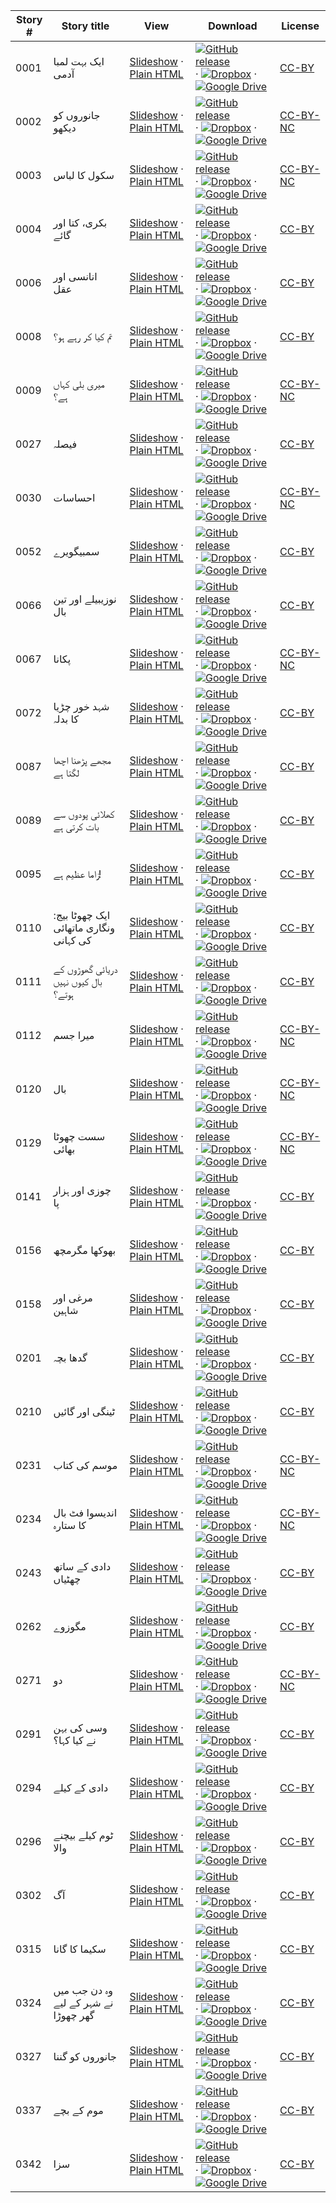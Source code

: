 Story # | Story title | View | Download | License
-------- | -----------  |:-------:| ---------------- | -------
0001 | ایک بہت لمبا آدمی | <a href="https://global-asp.github.io/stories/ur/0001_ایک-بہت-لمبا-آدمی_slides.html" target="_blank">Slideshow</a> · [Plain HTML](https://global-asp.github.io/stories/ur/0001_ایک-بہت-لمبا-آدمی.html) | [![GitHub release](https://cloud.githubusercontent.com/assets/9295750/9483128/0e089e5e-4b51-11e5-98ca-6da5cef156a7.png "GitHub release")]() · [![Dropbox](https://cloud.githubusercontent.com/assets/9295750/10150606/3f5ae2dc-65f5-11e5-8f63-841c51cc1cde.png "Dropbox")]() · [![Google Drive](https://cloud.githubusercontent.com/assets/9295750/9473522/1d6fdde4-4b10-11e5-98f5-aa6c6b04a08e.png "Google Drive")]() | [CC-BY](https://creativecommons.org/licenses/by/3.0/)
0002 | جانوروں کو دیکھو | <a href="https://global-asp.github.io/stories/ur/0002_جانوروں-کو-دیکھو_slides.html" target="_blank">Slideshow</a> · [Plain HTML](https://global-asp.github.io/stories/ur/0002_جانوروں-کو-دیکھو.html) | [![GitHub release](https://cloud.githubusercontent.com/assets/9295750/9483128/0e089e5e-4b51-11e5-98ca-6da5cef156a7.png "GitHub release")]() · [![Dropbox](https://cloud.githubusercontent.com/assets/9295750/10150606/3f5ae2dc-65f5-11e5-8f63-841c51cc1cde.png "Dropbox")]() · [![Google Drive](https://cloud.githubusercontent.com/assets/9295750/9473522/1d6fdde4-4b10-11e5-98f5-aa6c6b04a08e.png "Google Drive")]() | [CC-BY-NC](http://creativecommons.org/licenses/by-nc/3.0/)
0003 | سکول کا لباس | <a href="https://global-asp.github.io/stories/ur/0003_سکول-کا-لباس_slides.html" target="_blank">Slideshow</a> · [Plain HTML](https://global-asp.github.io/stories/ur/0003_سکول-کا-لباس.html) | [![GitHub release](https://cloud.githubusercontent.com/assets/9295750/9483128/0e089e5e-4b51-11e5-98ca-6da5cef156a7.png "GitHub release")]() · [![Dropbox](https://cloud.githubusercontent.com/assets/9295750/10150606/3f5ae2dc-65f5-11e5-8f63-841c51cc1cde.png "Dropbox")]() · [![Google Drive](https://cloud.githubusercontent.com/assets/9295750/9473522/1d6fdde4-4b10-11e5-98f5-aa6c6b04a08e.png "Google Drive")]() | [CC-BY-NC](http://creativecommons.org/licenses/by-nc/3.0/)
0004 | بکری، کتا اور گائے | <a href="https://global-asp.github.io/stories/ur/0004_بکری،-کتا-اور-گائے_slides.html" target="_blank">Slideshow</a> · [Plain HTML](https://global-asp.github.io/stories/ur/0004_بکری،-کتا-اور-گائے.html) | [![GitHub release](https://cloud.githubusercontent.com/assets/9295750/9483128/0e089e5e-4b51-11e5-98ca-6da5cef156a7.png "GitHub release")]() · [![Dropbox](https://cloud.githubusercontent.com/assets/9295750/10150606/3f5ae2dc-65f5-11e5-8f63-841c51cc1cde.png "Dropbox")]() · [![Google Drive](https://cloud.githubusercontent.com/assets/9295750/9473522/1d6fdde4-4b10-11e5-98f5-aa6c6b04a08e.png "Google Drive")]() | [CC-BY](https://creativecommons.org/licenses/by/3.0/)
0006 | انانسی اور عقل | <a href="https://global-asp.github.io/stories/ur/0006_انانسی-اور-عقل_slides.html" target="_blank">Slideshow</a> · [Plain HTML](https://global-asp.github.io/stories/ur/0006_انانسی-اور-عقل.html) | [![GitHub release](https://cloud.githubusercontent.com/assets/9295750/9483128/0e089e5e-4b51-11e5-98ca-6da5cef156a7.png "GitHub release")]() · [![Dropbox](https://cloud.githubusercontent.com/assets/9295750/10150606/3f5ae2dc-65f5-11e5-8f63-841c51cc1cde.png "Dropbox")]() · [![Google Drive](https://cloud.githubusercontent.com/assets/9295750/9473522/1d6fdde4-4b10-11e5-98f5-aa6c6b04a08e.png "Google Drive")]() | [CC-BY](https://creativecommons.org/licenses/by/3.0/)
0008 | تم کیا کر رہے ہو؟ | <a href="https://global-asp.github.io/stories/ur/0008_تم-کیا-کر-رہے-ہو؟_slides.html" target="_blank">Slideshow</a> · [Plain HTML](https://global-asp.github.io/stories/ur/0008_تم-کیا-کر-رہے-ہو؟.html) | [![GitHub release](https://cloud.githubusercontent.com/assets/9295750/9483128/0e089e5e-4b51-11e5-98ca-6da5cef156a7.png "GitHub release")]() · [![Dropbox](https://cloud.githubusercontent.com/assets/9295750/10150606/3f5ae2dc-65f5-11e5-8f63-841c51cc1cde.png "Dropbox")]() · [![Google Drive](https://cloud.githubusercontent.com/assets/9295750/9473522/1d6fdde4-4b10-11e5-98f5-aa6c6b04a08e.png "Google Drive")]() | [CC-BY](https://creativecommons.org/licenses/by/3.0/)
0009 | میری بلی کہاں ہے؟ | <a href="https://global-asp.github.io/stories/ur/0009_میری-بلی-کہاں-ہے؟_slides.html" target="_blank">Slideshow</a> · [Plain HTML](https://global-asp.github.io/stories/ur/0009_میری-بلی-کہاں-ہے؟.html) | [![GitHub release](https://cloud.githubusercontent.com/assets/9295750/9483128/0e089e5e-4b51-11e5-98ca-6da5cef156a7.png "GitHub release")]() · [![Dropbox](https://cloud.githubusercontent.com/assets/9295750/10150606/3f5ae2dc-65f5-11e5-8f63-841c51cc1cde.png "Dropbox")]() · [![Google Drive](https://cloud.githubusercontent.com/assets/9295750/9473522/1d6fdde4-4b10-11e5-98f5-aa6c6b04a08e.png "Google Drive")]() | [CC-BY-NC](http://creativecommons.org/licenses/by-nc/3.0/)
0027 | فیصلہ | <a href="https://global-asp.github.io/stories/ur/0027_فیصلہ_slides.html" target="_blank">Slideshow</a> · [Plain HTML](https://global-asp.github.io/stories/ur/0027_فیصلہ.html) | [![GitHub release](https://cloud.githubusercontent.com/assets/9295750/9483128/0e089e5e-4b51-11e5-98ca-6da5cef156a7.png "GitHub release")]() · [![Dropbox](https://cloud.githubusercontent.com/assets/9295750/10150606/3f5ae2dc-65f5-11e5-8f63-841c51cc1cde.png "Dropbox")]() · [![Google Drive](https://cloud.githubusercontent.com/assets/9295750/9473522/1d6fdde4-4b10-11e5-98f5-aa6c6b04a08e.png "Google Drive")]() | [CC-BY](https://creativecommons.org/licenses/by/3.0/)
0030 | احساسات | <a href="https://global-asp.github.io/stories/ur/0030_احساسات_slides.html" target="_blank">Slideshow</a> · [Plain HTML](https://global-asp.github.io/stories/ur/0030_احساسات.html) | [![GitHub release](https://cloud.githubusercontent.com/assets/9295750/9483128/0e089e5e-4b51-11e5-98ca-6da5cef156a7.png "GitHub release")]() · [![Dropbox](https://cloud.githubusercontent.com/assets/9295750/10150606/3f5ae2dc-65f5-11e5-8f63-841c51cc1cde.png "Dropbox")]() · [![Google Drive](https://cloud.githubusercontent.com/assets/9295750/9473522/1d6fdde4-4b10-11e5-98f5-aa6c6b04a08e.png "Google Drive")]() | [CC-BY-NC](http://creativecommons.org/licenses/by-nc/3.0/)
0052 | سمبیگویرے | <a href="https://global-asp.github.io/stories/ur/0052_سمبیگویرے_slides.html" target="_blank">Slideshow</a> · [Plain HTML](https://global-asp.github.io/stories/ur/0052_سمبیگویرے.html) | [![GitHub release](https://cloud.githubusercontent.com/assets/9295750/9483128/0e089e5e-4b51-11e5-98ca-6da5cef156a7.png "GitHub release")]() · [![Dropbox](https://cloud.githubusercontent.com/assets/9295750/10150606/3f5ae2dc-65f5-11e5-8f63-841c51cc1cde.png "Dropbox")]() · [![Google Drive](https://cloud.githubusercontent.com/assets/9295750/9473522/1d6fdde4-4b10-11e5-98f5-aa6c6b04a08e.png "Google Drive")]() | [CC-BY](https://creativecommons.org/licenses/by/3.0/)
0066 | نوزیبیلے اور تین بال | <a href="https://global-asp.github.io/stories/ur/0066_نوزیبیلے-اور-تین-بال_slides.html" target="_blank">Slideshow</a> · [Plain HTML](https://global-asp.github.io/stories/ur/0066_نوزیبیلے-اور-تین-بال.html) | [![GitHub release](https://cloud.githubusercontent.com/assets/9295750/9483128/0e089e5e-4b51-11e5-98ca-6da5cef156a7.png "GitHub release")]() · [![Dropbox](https://cloud.githubusercontent.com/assets/9295750/10150606/3f5ae2dc-65f5-11e5-8f63-841c51cc1cde.png "Dropbox")]() · [![Google Drive](https://cloud.githubusercontent.com/assets/9295750/9473522/1d6fdde4-4b10-11e5-98f5-aa6c6b04a08e.png "Google Drive")]() | [CC-BY](https://creativecommons.org/licenses/by/3.0/)
0067 | پکانا | <a href="https://global-asp.github.io/stories/ur/0067_پکانا_slides.html" target="_blank">Slideshow</a> · [Plain HTML](https://global-asp.github.io/stories/ur/0067_پکانا.html) | [![GitHub release](https://cloud.githubusercontent.com/assets/9295750/9483128/0e089e5e-4b51-11e5-98ca-6da5cef156a7.png "GitHub release")]() · [![Dropbox](https://cloud.githubusercontent.com/assets/9295750/10150606/3f5ae2dc-65f5-11e5-8f63-841c51cc1cde.png "Dropbox")]() · [![Google Drive](https://cloud.githubusercontent.com/assets/9295750/9473522/1d6fdde4-4b10-11e5-98f5-aa6c6b04a08e.png "Google Drive")]() | [CC-BY-NC](http://creativecommons.org/licenses/by-nc/3.0/)
0072 | شہد خور چڑیا کا بدلہ | <a href="https://global-asp.github.io/stories/ur/0072_شہد-خور-چڑیا-کا-بدلہ_slides.html" target="_blank">Slideshow</a> · [Plain HTML](https://global-asp.github.io/stories/ur/0072_شہد-خور-چڑیا-کا-بدلہ.html) | [![GitHub release](https://cloud.githubusercontent.com/assets/9295750/9483128/0e089e5e-4b51-11e5-98ca-6da5cef156a7.png "GitHub release")]() · [![Dropbox](https://cloud.githubusercontent.com/assets/9295750/10150606/3f5ae2dc-65f5-11e5-8f63-841c51cc1cde.png "Dropbox")]() · [![Google Drive](https://cloud.githubusercontent.com/assets/9295750/9473522/1d6fdde4-4b10-11e5-98f5-aa6c6b04a08e.png "Google Drive")]() | [CC-BY](https://creativecommons.org/licenses/by/3.0/)
0087 | مجھے پڑھنا اچھا لگتا ہے | <a href="https://global-asp.github.io/stories/ur/0087_مجھے-پڑھنا-اچھا-لگتا-ہے_slides.html" target="_blank">Slideshow</a> · [Plain HTML](https://global-asp.github.io/stories/ur/0087_مجھے-پڑھنا-اچھا-لگتا-ہے.html) | [![GitHub release](https://cloud.githubusercontent.com/assets/9295750/9483128/0e089e5e-4b51-11e5-98ca-6da5cef156a7.png "GitHub release")]() · [![Dropbox](https://cloud.githubusercontent.com/assets/9295750/10150606/3f5ae2dc-65f5-11e5-8f63-841c51cc1cde.png "Dropbox")]() · [![Google Drive](https://cloud.githubusercontent.com/assets/9295750/9473522/1d6fdde4-4b10-11e5-98f5-aa6c6b04a08e.png "Google Drive")]() | [CC-BY](https://creativecommons.org/licenses/by/3.0/)
0089 | کھلائی پودوں سے بات کرتی ہے | <a href="https://global-asp.github.io/stories/ur/0089_کھلائی-پودوں-سے-بات-کرتی-ہے_slides.html" target="_blank">Slideshow</a> · [Plain HTML](https://global-asp.github.io/stories/ur/0089_کھلائی-پودوں-سے-بات-کرتی-ہے.html) | [![GitHub release](https://cloud.githubusercontent.com/assets/9295750/9483128/0e089e5e-4b51-11e5-98ca-6da5cef156a7.png "GitHub release")]() · [![Dropbox](https://cloud.githubusercontent.com/assets/9295750/10150606/3f5ae2dc-65f5-11e5-8f63-841c51cc1cde.png "Dropbox")]() · [![Google Drive](https://cloud.githubusercontent.com/assets/9295750/9473522/1d6fdde4-4b10-11e5-98f5-aa6c6b04a08e.png "Google Drive")]() | [CC-BY](https://creativecommons.org/licenses/by/3.0/)
0095 | زاما عظیم ہے! | <a href="https://global-asp.github.io/stories/ur/0095_زاما-عظیم-ہے_slides.html" target="_blank">Slideshow</a> · [Plain HTML](https://global-asp.github.io/stories/ur/0095_زاما-عظیم-ہے.html) | [![GitHub release](https://cloud.githubusercontent.com/assets/9295750/9483128/0e089e5e-4b51-11e5-98ca-6da5cef156a7.png "GitHub release")]() · [![Dropbox](https://cloud.githubusercontent.com/assets/9295750/10150606/3f5ae2dc-65f5-11e5-8f63-841c51cc1cde.png "Dropbox")]() · [![Google Drive](https://cloud.githubusercontent.com/assets/9295750/9473522/1d6fdde4-4b10-11e5-98f5-aa6c6b04a08e.png "Google Drive")]() | [CC-BY](https://creativecommons.org/licenses/by/3.0/)
0110 | ایک چھوٹا بیج: ونگاری ماتھائی کی کہانی | <a href="https://global-asp.github.io/stories/ur/0110_ایک-چھوٹا-بیج-ونگاری-ماتھائی-کی-کہانی_slides.html" target="_blank">Slideshow</a> · [Plain HTML](https://global-asp.github.io/stories/ur/0110_ایک-چھوٹا-بیج-ونگاری-ماتھائی-کی-کہانی.html) | [![GitHub release](https://cloud.githubusercontent.com/assets/9295750/9483128/0e089e5e-4b51-11e5-98ca-6da5cef156a7.png "GitHub release")]() · [![Dropbox](https://cloud.githubusercontent.com/assets/9295750/10150606/3f5ae2dc-65f5-11e5-8f63-841c51cc1cde.png "Dropbox")]() · [![Google Drive](https://cloud.githubusercontent.com/assets/9295750/9473522/1d6fdde4-4b10-11e5-98f5-aa6c6b04a08e.png "Google Drive")]() | [CC-BY](https://creativecommons.org/licenses/by/3.0/)
0111 | دریائی گھوڑوں کے بال کیوں نہیں ہوتے؟ | <a href="https://global-asp.github.io/stories/ur/0111_دریائی-گھوڑوں-کے-بال-کیوں-نہیں-ہوتے؟_slides.html" target="_blank">Slideshow</a> · [Plain HTML](https://global-asp.github.io/stories/ur/0111_دریائی-گھوڑوں-کے-بال-کیوں-نہیں-ہوتے؟.html) | [![GitHub release](https://cloud.githubusercontent.com/assets/9295750/9483128/0e089e5e-4b51-11e5-98ca-6da5cef156a7.png "GitHub release")]() · [![Dropbox](https://cloud.githubusercontent.com/assets/9295750/10150606/3f5ae2dc-65f5-11e5-8f63-841c51cc1cde.png "Dropbox")]() · [![Google Drive](https://cloud.githubusercontent.com/assets/9295750/9473522/1d6fdde4-4b10-11e5-98f5-aa6c6b04a08e.png "Google Drive")]() | [CC-BY](https://creativecommons.org/licenses/by/3.0/)
0112 | میرا جسم | <a href="https://global-asp.github.io/stories/ur/0112_میرا-جسم_slides.html" target="_blank">Slideshow</a> · [Plain HTML](https://global-asp.github.io/stories/ur/0112_میرا-جسم.html) | [![GitHub release](https://cloud.githubusercontent.com/assets/9295750/9483128/0e089e5e-4b51-11e5-98ca-6da5cef156a7.png "GitHub release")]() · [![Dropbox](https://cloud.githubusercontent.com/assets/9295750/10150606/3f5ae2dc-65f5-11e5-8f63-841c51cc1cde.png "Dropbox")]() · [![Google Drive](https://cloud.githubusercontent.com/assets/9295750/9473522/1d6fdde4-4b10-11e5-98f5-aa6c6b04a08e.png "Google Drive")]() | [CC-BY-NC](http://creativecommons.org/licenses/by-nc/3.0/)
0120 | بال | <a href="https://global-asp.github.io/stories/ur/0120_بال_slides.html" target="_blank">Slideshow</a> · [Plain HTML](https://global-asp.github.io/stories/ur/0120_بال.html) | [![GitHub release](https://cloud.githubusercontent.com/assets/9295750/9483128/0e089e5e-4b51-11e5-98ca-6da5cef156a7.png "GitHub release")]() · [![Dropbox](https://cloud.githubusercontent.com/assets/9295750/10150606/3f5ae2dc-65f5-11e5-8f63-841c51cc1cde.png "Dropbox")]() · [![Google Drive](https://cloud.githubusercontent.com/assets/9295750/9473522/1d6fdde4-4b10-11e5-98f5-aa6c6b04a08e.png "Google Drive")]() | [CC-BY-NC](http://creativecommons.org/licenses/by-nc/3.0/)
0129 | سست چھوٹا بھائی | <a href="https://global-asp.github.io/stories/ur/0129_سست-چھوٹا-بھائی_slides.html" target="_blank">Slideshow</a> · [Plain HTML](https://global-asp.github.io/stories/ur/0129_سست-چھوٹا-بھائی.html) | [![GitHub release](https://cloud.githubusercontent.com/assets/9295750/9483128/0e089e5e-4b51-11e5-98ca-6da5cef156a7.png "GitHub release")]() · [![Dropbox](https://cloud.githubusercontent.com/assets/9295750/10150606/3f5ae2dc-65f5-11e5-8f63-841c51cc1cde.png "Dropbox")]() · [![Google Drive](https://cloud.githubusercontent.com/assets/9295750/9473522/1d6fdde4-4b10-11e5-98f5-aa6c6b04a08e.png "Google Drive")]() | [CC-BY-NC](http://creativecommons.org/licenses/by-nc/3.0/)
0141 | چوزی اور ہزار پا | <a href="https://global-asp.github.io/stories/ur/0141_چوزی-اور-ہزار-پا_slides.html" target="_blank">Slideshow</a> · [Plain HTML](https://global-asp.github.io/stories/ur/0141_چوزی-اور-ہزار-پا.html) | [![GitHub release](https://cloud.githubusercontent.com/assets/9295750/9483128/0e089e5e-4b51-11e5-98ca-6da5cef156a7.png "GitHub release")]() · [![Dropbox](https://cloud.githubusercontent.com/assets/9295750/10150606/3f5ae2dc-65f5-11e5-8f63-841c51cc1cde.png "Dropbox")]() · [![Google Drive](https://cloud.githubusercontent.com/assets/9295750/9473522/1d6fdde4-4b10-11e5-98f5-aa6c6b04a08e.png "Google Drive")]() | [CC-BY](https://creativecommons.org/licenses/by/3.0/)
0156 | بھوکھا مگرمچھ | <a href="https://global-asp.github.io/stories/ur/0156_بھوکھا-مگرمچھ_slides.html" target="_blank">Slideshow</a> · [Plain HTML](https://global-asp.github.io/stories/ur/0156_بھوکھا-مگرمچھ.html) | [![GitHub release](https://cloud.githubusercontent.com/assets/9295750/9483128/0e089e5e-4b51-11e5-98ca-6da5cef156a7.png "GitHub release")]() · [![Dropbox](https://cloud.githubusercontent.com/assets/9295750/10150606/3f5ae2dc-65f5-11e5-8f63-841c51cc1cde.png "Dropbox")]() · [![Google Drive](https://cloud.githubusercontent.com/assets/9295750/9473522/1d6fdde4-4b10-11e5-98f5-aa6c6b04a08e.png "Google Drive")]() | [CC-BY](https://creativecommons.org/licenses/by/3.0/)
0158 | مرغی اور شاہین | <a href="https://global-asp.github.io/stories/ur/0158_مرغی-اور-شاہین_slides.html" target="_blank">Slideshow</a> · [Plain HTML](https://global-asp.github.io/stories/ur/0158_مرغی-اور-شاہین.html) | [![GitHub release](https://cloud.githubusercontent.com/assets/9295750/9483128/0e089e5e-4b51-11e5-98ca-6da5cef156a7.png "GitHub release")]() · [![Dropbox](https://cloud.githubusercontent.com/assets/9295750/10150606/3f5ae2dc-65f5-11e5-8f63-841c51cc1cde.png "Dropbox")]() · [![Google Drive](https://cloud.githubusercontent.com/assets/9295750/9473522/1d6fdde4-4b10-11e5-98f5-aa6c6b04a08e.png "Google Drive")]() | [CC-BY](https://creativecommons.org/licenses/by/3.0/)
0201 | گدھا بچہ | <a href="https://global-asp.github.io/stories/ur/0201_گدھا-بچہ_slides.html" target="_blank">Slideshow</a> · [Plain HTML](https://global-asp.github.io/stories/ur/0201_گدھا-بچہ.html) | [![GitHub release](https://cloud.githubusercontent.com/assets/9295750/9483128/0e089e5e-4b51-11e5-98ca-6da5cef156a7.png "GitHub release")]() · [![Dropbox](https://cloud.githubusercontent.com/assets/9295750/10150606/3f5ae2dc-65f5-11e5-8f63-841c51cc1cde.png "Dropbox")]() · [![Google Drive](https://cloud.githubusercontent.com/assets/9295750/9473522/1d6fdde4-4b10-11e5-98f5-aa6c6b04a08e.png "Google Drive")]() | [CC-BY](https://creativecommons.org/licenses/by/3.0/)
0210 | ٹینگی اور گائیں | <a href="https://global-asp.github.io/stories/ur/0210_ٹینگی-اور-گائیں_slides.html" target="_blank">Slideshow</a> · [Plain HTML](https://global-asp.github.io/stories/ur/0210_ٹینگی-اور-گائیں.html) | [![GitHub release](https://cloud.githubusercontent.com/assets/9295750/9483128/0e089e5e-4b51-11e5-98ca-6da5cef156a7.png "GitHub release")]() · [![Dropbox](https://cloud.githubusercontent.com/assets/9295750/10150606/3f5ae2dc-65f5-11e5-8f63-841c51cc1cde.png "Dropbox")]() · [![Google Drive](https://cloud.githubusercontent.com/assets/9295750/9473522/1d6fdde4-4b10-11e5-98f5-aa6c6b04a08e.png "Google Drive")]() | [CC-BY](https://creativecommons.org/licenses/by/3.0/)
0231 | موسم کی کتاب | <a href="https://global-asp.github.io/stories/ur/0231_موسم-کی-کتاب_slides.html" target="_blank">Slideshow</a> · [Plain HTML](https://global-asp.github.io/stories/ur/0231_موسم-کی-کتاب.html) | [![GitHub release](https://cloud.githubusercontent.com/assets/9295750/9483128/0e089e5e-4b51-11e5-98ca-6da5cef156a7.png "GitHub release")]() · [![Dropbox](https://cloud.githubusercontent.com/assets/9295750/10150606/3f5ae2dc-65f5-11e5-8f63-841c51cc1cde.png "Dropbox")]() · [![Google Drive](https://cloud.githubusercontent.com/assets/9295750/9473522/1d6fdde4-4b10-11e5-98f5-aa6c6b04a08e.png "Google Drive")]() | [CC-BY-NC](http://creativecommons.org/licenses/by-nc/3.0/)
0234 | اندیسوا فٹ بال کا ستارہ | <a href="https://global-asp.github.io/stories/ur/0234_اندیسوا-فٹ-بال-کا-ستارہ_slides.html" target="_blank">Slideshow</a> · [Plain HTML](https://global-asp.github.io/stories/ur/0234_اندیسوا-فٹ-بال-کا-ستارہ.html) | [![GitHub release](https://cloud.githubusercontent.com/assets/9295750/9483128/0e089e5e-4b51-11e5-98ca-6da5cef156a7.png "GitHub release")]() · [![Dropbox](https://cloud.githubusercontent.com/assets/9295750/10150606/3f5ae2dc-65f5-11e5-8f63-841c51cc1cde.png "Dropbox")]() · [![Google Drive](https://cloud.githubusercontent.com/assets/9295750/9473522/1d6fdde4-4b10-11e5-98f5-aa6c6b04a08e.png "Google Drive")]() | [CC-BY-NC](http://creativecommons.org/licenses/by-nc/3.0/)
0243 | دادی کے ساتھ چھٹیاں | <a href="https://global-asp.github.io/stories/ur/0243_دادی-کے-ساتھ-چھٹیاں_slides.html" target="_blank">Slideshow</a> · [Plain HTML](https://global-asp.github.io/stories/ur/0243_دادی-کے-ساتھ-چھٹیاں.html) | [![GitHub release](https://cloud.githubusercontent.com/assets/9295750/9483128/0e089e5e-4b51-11e5-98ca-6da5cef156a7.png "GitHub release")]() · [![Dropbox](https://cloud.githubusercontent.com/assets/9295750/10150606/3f5ae2dc-65f5-11e5-8f63-841c51cc1cde.png "Dropbox")]() · [![Google Drive](https://cloud.githubusercontent.com/assets/9295750/9473522/1d6fdde4-4b10-11e5-98f5-aa6c6b04a08e.png "Google Drive")]() | [CC-BY](https://creativecommons.org/licenses/by/3.0/)
0262 | مگوزوے | <a href="https://global-asp.github.io/stories/ur/0262_مگوزوے_slides.html" target="_blank">Slideshow</a> · [Plain HTML](https://global-asp.github.io/stories/ur/0262_مگوزوے.html) | [![GitHub release](https://cloud.githubusercontent.com/assets/9295750/9483128/0e089e5e-4b51-11e5-98ca-6da5cef156a7.png "GitHub release")]() · [![Dropbox](https://cloud.githubusercontent.com/assets/9295750/10150606/3f5ae2dc-65f5-11e5-8f63-841c51cc1cde.png "Dropbox")]() · [![Google Drive](https://cloud.githubusercontent.com/assets/9295750/9473522/1d6fdde4-4b10-11e5-98f5-aa6c6b04a08e.png "Google Drive")]() | [CC-BY](https://creativecommons.org/licenses/by/3.0/)
0271 | دو | <a href="https://global-asp.github.io/stories/ur/0271_دو_slides.html" target="_blank">Slideshow</a> · [Plain HTML](https://global-asp.github.io/stories/ur/0271_دو.html) | [![GitHub release](https://cloud.githubusercontent.com/assets/9295750/9483128/0e089e5e-4b51-11e5-98ca-6da5cef156a7.png "GitHub release")]() · [![Dropbox](https://cloud.githubusercontent.com/assets/9295750/10150606/3f5ae2dc-65f5-11e5-8f63-841c51cc1cde.png "Dropbox")]() · [![Google Drive](https://cloud.githubusercontent.com/assets/9295750/9473522/1d6fdde4-4b10-11e5-98f5-aa6c6b04a08e.png "Google Drive")]() | [CC-BY-NC](http://creativecommons.org/licenses/by-nc/3.0/)
0291 | وسی کی بہن نے کیا کہا؟ | <a href="https://global-asp.github.io/stories/ur/0291_وسی-کی-بہن-نے-کیا-کہا؟_slides.html" target="_blank">Slideshow</a> · [Plain HTML](https://global-asp.github.io/stories/ur/0291_وسی-کی-بہن-نے-کیا-کہا؟.html) | [![GitHub release](https://cloud.githubusercontent.com/assets/9295750/9483128/0e089e5e-4b51-11e5-98ca-6da5cef156a7.png "GitHub release")]() · [![Dropbox](https://cloud.githubusercontent.com/assets/9295750/10150606/3f5ae2dc-65f5-11e5-8f63-841c51cc1cde.png "Dropbox")]() · [![Google Drive](https://cloud.githubusercontent.com/assets/9295750/9473522/1d6fdde4-4b10-11e5-98f5-aa6c6b04a08e.png "Google Drive")]() | [CC-BY](https://creativecommons.org/licenses/by/3.0/)
0294 | دادی کے کیلے | <a href="https://global-asp.github.io/stories/ur/0294_دادی-کے-کیلے_slides.html" target="_blank">Slideshow</a> · [Plain HTML](https://global-asp.github.io/stories/ur/0294_دادی-کے-کیلے.html) | [![GitHub release](https://cloud.githubusercontent.com/assets/9295750/9483128/0e089e5e-4b51-11e5-98ca-6da5cef156a7.png "GitHub release")]() · [![Dropbox](https://cloud.githubusercontent.com/assets/9295750/10150606/3f5ae2dc-65f5-11e5-8f63-841c51cc1cde.png "Dropbox")]() · [![Google Drive](https://cloud.githubusercontent.com/assets/9295750/9473522/1d6fdde4-4b10-11e5-98f5-aa6c6b04a08e.png "Google Drive")]() | [CC-BY](https://creativecommons.org/licenses/by/3.0/)
0296 | ٹوم کیلے بیچنے والا | <a href="https://global-asp.github.io/stories/ur/0296_ٹوم-کیلے-بیچنے-والا_slides.html" target="_blank">Slideshow</a> · [Plain HTML](https://global-asp.github.io/stories/ur/0296_ٹوم-کیلے-بیچنے-والا.html) | [![GitHub release](https://cloud.githubusercontent.com/assets/9295750/9483128/0e089e5e-4b51-11e5-98ca-6da5cef156a7.png "GitHub release")]() · [![Dropbox](https://cloud.githubusercontent.com/assets/9295750/10150606/3f5ae2dc-65f5-11e5-8f63-841c51cc1cde.png "Dropbox")]() · [![Google Drive](https://cloud.githubusercontent.com/assets/9295750/9473522/1d6fdde4-4b10-11e5-98f5-aa6c6b04a08e.png "Google Drive")]() | [CC-BY](https://creativecommons.org/licenses/by/3.0/)
0302 | آگ | <a href="https://global-asp.github.io/stories/ur/0302_آگ_slides.html" target="_blank">Slideshow</a> · [Plain HTML](https://global-asp.github.io/stories/ur/0302_آگ.html) | [![GitHub release](https://cloud.githubusercontent.com/assets/9295750/9483128/0e089e5e-4b51-11e5-98ca-6da5cef156a7.png "GitHub release")]() · [![Dropbox](https://cloud.githubusercontent.com/assets/9295750/10150606/3f5ae2dc-65f5-11e5-8f63-841c51cc1cde.png "Dropbox")]() · [![Google Drive](https://cloud.githubusercontent.com/assets/9295750/9473522/1d6fdde4-4b10-11e5-98f5-aa6c6b04a08e.png "Google Drive")]() | [CC-BY](https://creativecommons.org/licenses/by/3.0/)
0315 | سکیما کا گانا | <a href="https://global-asp.github.io/stories/ur/0315_سکیما-کا-گانا_slides.html" target="_blank">Slideshow</a> · [Plain HTML](https://global-asp.github.io/stories/ur/0315_سکیما-کا-گانا.html) | [![GitHub release](https://cloud.githubusercontent.com/assets/9295750/9483128/0e089e5e-4b51-11e5-98ca-6da5cef156a7.png "GitHub release")]() · [![Dropbox](https://cloud.githubusercontent.com/assets/9295750/10150606/3f5ae2dc-65f5-11e5-8f63-841c51cc1cde.png "Dropbox")]() · [![Google Drive](https://cloud.githubusercontent.com/assets/9295750/9473522/1d6fdde4-4b10-11e5-98f5-aa6c6b04a08e.png "Google Drive")]() | [CC-BY](https://creativecommons.org/licenses/by/3.0/)
0324 | وہ دن جب میں نے شہر کے لیے گھر چھوڑا | <a href="https://global-asp.github.io/stories/ur/0324_وہ-دن-جب-میں-نے-شہر-کے-لیے-گھر-چھوڑا_slides.html" target="_blank">Slideshow</a> · [Plain HTML](https://global-asp.github.io/stories/ur/0324_وہ-دن-جب-میں-نے-شہر-کے-لیے-گھر-چھوڑا.html) | [![GitHub release](https://cloud.githubusercontent.com/assets/9295750/9483128/0e089e5e-4b51-11e5-98ca-6da5cef156a7.png "GitHub release")]() · [![Dropbox](https://cloud.githubusercontent.com/assets/9295750/10150606/3f5ae2dc-65f5-11e5-8f63-841c51cc1cde.png "Dropbox")]() · [![Google Drive](https://cloud.githubusercontent.com/assets/9295750/9473522/1d6fdde4-4b10-11e5-98f5-aa6c6b04a08e.png "Google Drive")]() | [CC-BY](https://creativecommons.org/licenses/by/3.0/)
0327 | جانوروں کو گننا | <a href="https://global-asp.github.io/stories/ur/0327_جانوروں-کو-گننا_slides.html" target="_blank">Slideshow</a> · [Plain HTML](https://global-asp.github.io/stories/ur/0327_جانوروں-کو-گننا.html) | [![GitHub release](https://cloud.githubusercontent.com/assets/9295750/9483128/0e089e5e-4b51-11e5-98ca-6da5cef156a7.png "GitHub release")]() · [![Dropbox](https://cloud.githubusercontent.com/assets/9295750/10150606/3f5ae2dc-65f5-11e5-8f63-841c51cc1cde.png "Dropbox")]() · [![Google Drive](https://cloud.githubusercontent.com/assets/9295750/9473522/1d6fdde4-4b10-11e5-98f5-aa6c6b04a08e.png "Google Drive")]() | [CC-BY](https://creativecommons.org/licenses/by/3.0/)
0337 | موم کے بچے | <a href="https://global-asp.github.io/stories/ur/0337_موم-کے-بچے_slides.html" target="_blank">Slideshow</a> · [Plain HTML](https://global-asp.github.io/stories/ur/0337_موم-کے-بچے.html) | [![GitHub release](https://cloud.githubusercontent.com/assets/9295750/9483128/0e089e5e-4b51-11e5-98ca-6da5cef156a7.png "GitHub release")]() · [![Dropbox](https://cloud.githubusercontent.com/assets/9295750/10150606/3f5ae2dc-65f5-11e5-8f63-841c51cc1cde.png "Dropbox")]() · [![Google Drive](https://cloud.githubusercontent.com/assets/9295750/9473522/1d6fdde4-4b10-11e5-98f5-aa6c6b04a08e.png "Google Drive")]() | [CC-BY](https://creativecommons.org/licenses/by/3.0/)
0342 | سزا | <a href="https://global-asp.github.io/stories/ur/0342_سزا_slides.html" target="_blank">Slideshow</a> · [Plain HTML](https://global-asp.github.io/stories/ur/0342_سزا.html) | [![GitHub release](https://cloud.githubusercontent.com/assets/9295750/9483128/0e089e5e-4b51-11e5-98ca-6da5cef156a7.png "GitHub release")]() · [![Dropbox](https://cloud.githubusercontent.com/assets/9295750/10150606/3f5ae2dc-65f5-11e5-8f63-841c51cc1cde.png "Dropbox")]() · [![Google Drive](https://cloud.githubusercontent.com/assets/9295750/9473522/1d6fdde4-4b10-11e5-98f5-aa6c6b04a08e.png "Google Drive")]() | [CC-BY](https://creativecommons.org/licenses/by/3.0/)
